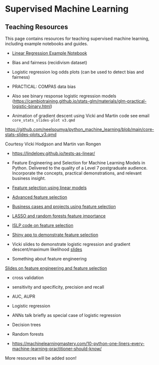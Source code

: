 # Supervised Machine Learning

## Teaching Resources

This page contains resources for teaching supervised machine learning, including example notebooks and guides.

- [Linear Regression Example Notebook](https://github.com/neelsoumya/python_machine_learning/files/linear_regression.ipynb)

- Bias and fairness (recidivism dataset)
  
- Logistic regression log odds plots (can be used to detect bias and fairness)

- PRACTICAL: COMPAS data bias

- Also see binary response logistic regression models (https://cambiotraining.github.io/stats-glm/materials/glm-practical-logistic-binary.html)

- Animation of gradient descent using Vicki and Martin code see email `core_stats_slides-plot v3.qmd`

https://github.com/neelsoumya/python_machine_learning/blob/main/core-stats-slides-plots_v3.qmd

Courtesy Vicki Hodgson and Martin van Rongen

 - https://lindeloev.github.io/tests-as-linear/

- Feature Engineering and Selection for Machine Learning Models in Python. Delivered to the quality of a Level 7 postgraduate audience.  Incorporate the concepts, practical demonstrations, and relevant business insight.

- [Feature selection using linear models](https://github.com/neelsoumya/python_machine_learning/blob/main/feature_engineering_linearmodels.ipynb)

- [Advanced feature selection](https://github.com/neelsoumya/python_machine_learning/blob/main/feature_selection.ipynb)

- [Business cases and projects using feature selection](https://github.com/neelsoumya/python_machine_learning/blob/main/business_cases_feature_engneering.ipynb)

- [LASSO and random forests feature importance](https://github.com/neelsoumya/python_machine_learning/blob/main/feature_selection_LASSO_trees.ipynb)

- [ISLP code on feature selection](https://github.com/intro-stat-learning/ISLP_labs/blob/stable/Ch06-varselect-lab.ipynb)

- [Shiny app to demonstrate feature selection](https://sb2333.shinyapps.io/shiny_feature_selection/)

- Vicki slides to demonstrate logistic regression and gradient descent/maximum likelihood [slides](https://github.com/neelsoumya/basic_statistics/blob/master/2025_bbs-stats_VickyHodgson.pptx)


- Something about feature engineering

[Slides on feature engineering and feature selection](https://github.com/neelsoumya/python_machine_learning/blob/main/talk_featureselection_ML_SoumyaBanerjee.pptx)


- cross validation

- sensitivity and specificity, precision and recall

- AUC, AUPR

- Logistic regression

- ANNs talk briefly as special case of logistic regression

- Decision trees

- Random forests

- https://machinelearningmastery.com/10-python-one-liners-every-machine-learning-practitioner-should-know/

More resources will be added soon!
